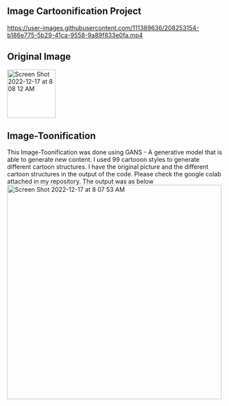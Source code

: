 ## Image Cartoonification Project
https://user-images.githubusercontent.com/111389636/208253154-b186e775-5b29-41ca-9558-9a89f833e0fa.mp4

## Original Image
<img width="113" alt="Screen Shot 2022-12-17 at 8 08 12 AM" src="https://user-images.githubusercontent.com/111389636/208253173-f1c5cf6c-a6d9-4531-8b63-3c08baf4aaad.png">

## Image-Toonification
This Image-Toonification was done using GANS - A generative model that is able to generate new content. 
I used 99 cartooon styles to generate different cartoon structures. 
I have the original picture and the different cartoon structures in the output of the code. 
Please check the google colab attached in my repository.
The output was as below
<img width="500" alt="Screen Shot 2022-12-17 at 8 07 53 AM" src="https://user-images.githubusercontent.com/111389636/208253334-f68f60a7-d449-45ed-8197-a3c4fc6eb8ac.png">




